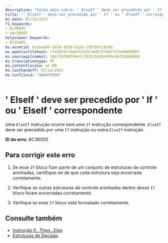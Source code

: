 ```yaml
---
description: "Saiba mais sobre: ' ElseIf ' deve ser precedido por ' If ' ou ' ElseIf ' correspondente"
title: "' ElseIf ' deve ser precedido por ' If ' ou ' ElseIf ' correspondente"
ms.date: 07/20/2015
f1_keywords:
- bc36005
- vbc36005
helpviewer_keywords:
- BC36005
ms.assetid: bcebae85-b438-4839-bada-2f8f8dcc8a86
ms.openlocfilehash: c743053c7ddefb316fcbd5757b6f72fe46b90987
ms.sourcegitcommit: 10e719780594efc781b15295e499c66f316068b8
ms.translationtype: MT
ms.contentlocale: pt-BR
ms.lasthandoff: 02/14/2021
ms.locfileid: "100479394"
---
```

# <a name="elseif-must-be-preceded-by-a-matching-if-or-elseif"></a>' ElseIf ' deve ser precedido por ' If ' ou ' ElseIf ' correspondente

Uma `ElseIf` instrução ocorre sem uma `If` instrução correspondente. `ElseIf` deve ser precedido por uma `If` instrução ou outra `ElseIf` instrução.  
  
 **ID do erro:** BC36005  
  
## <a name="to-correct-this-error"></a>Para corrigir este erro  
  
1. Se esse `If` bloco fizer parte de um conjunto de estruturas de controle aninhadas, certifique-se de que cada estrutura seja encerrada corretamente.  
  
2. Verifique se outras estruturas de controle aninhadas dentro desse `If` bloco foram encerradas corretamente.  
  
3. Verifique se esse `If` bloco está formatado corretamente.  
  
## <a name="see-also"></a>Consulte também

- [Instrução If...Then...Else](../language-reference/statements/if-then-else-statement.md)
- [Estruturas de Decisão](../programming-guide/language-features/control-flow/decision-structures.md)
